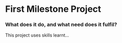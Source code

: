 # First Milestone Project

### What does it do, and what need does it fulfil?
This project uses skills learnt... 